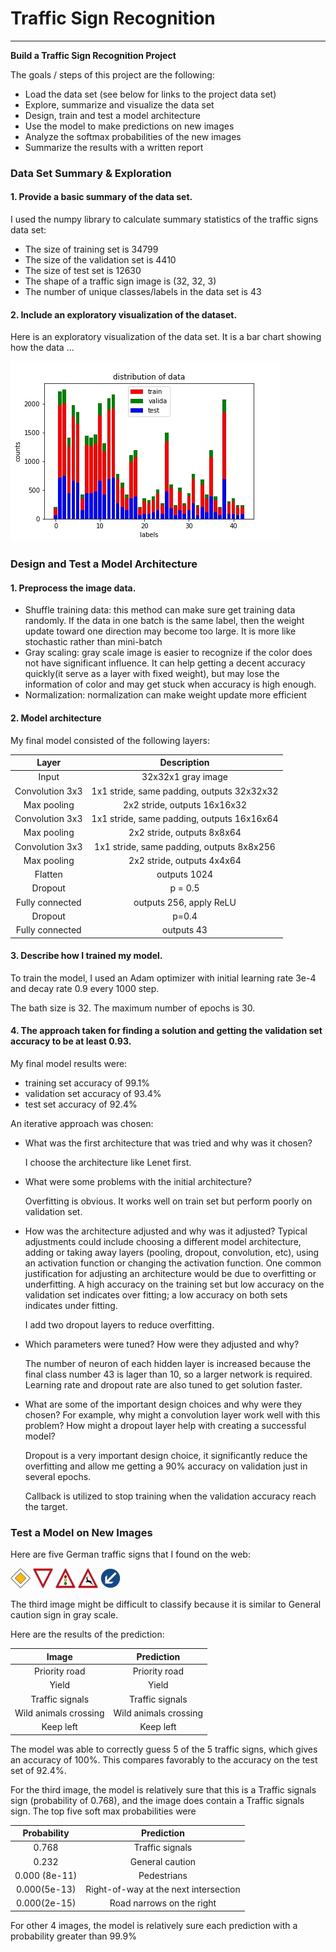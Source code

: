 # **Traffic Sign Recognition** 

---

**Build a Traffic Sign Recognition Project**

The goals / steps of this project are the following:
* Load the data set (see below for links to the project data set)
* Explore, summarize and visualize the data set
* Design, train and test a model architecture
* Use the model to make predictions on new images
* Analyze the softmax probabilities of the new images
* Summarize the results with a written report


[//]: # "Image References"

[image1]: ./label_counts.jpg "Visualization"
[image2]: ./web_images/12.jpg "Traffic Sign 1"
[image3]: ./web_images/13.jpg "Traffic Sign 2"
[image4]: ./web_images/26.jpg "Traffic Sign 3"
[image5]: ./web_images/31.jpg "Traffic Sign 4"
[image6]: ./web_images/39.jpg "Traffic Sign 5"



### Data Set Summary & Exploration

#### 1. Provide a basic summary of the data set.

I used the numpy library to calculate summary statistics of the traffic signs data set:

* The size of training set is 34799
* The size of the validation set is 4410
* The size of test set is 12630
* The shape of a traffic sign image is (32, 32, 3)
* The number of unique classes/labels in the data set is 43

#### 2. Include an exploratory visualization of the dataset.

Here is an exploratory visualization of the data set. It is a bar chart showing how the data ...

![alt text][image1]

### Design and Test a Model Architecture

#### 1.  Preprocess the image data.

- Shuffle training data:  this method can make sure get training data randomly. If the data in one batch is the same label, then the weight update toward one direction may become too large. It is more like stochastic rather than mini-batch 
- Gray scaling: gray scale image is easier to recognize if the color does not have significant influence. It can help getting a decent accuracy quickly(it serve as a layer with fixed weight), but may lose the information of color and may get stuck when accuracy is high enough.
- Normalization: normalization can make weight update more efficient


#### 2. Model architecture 

My final model consisted of the following layers:

| Layer         		|     Description	        					|
|:---------------------:|:---------------------------------------------:|
| Input         		| 32x32x1 gray image   		|
| Convolution 3x3     	| 1x1 stride, same padding, outputs 32x32x32 |
| Max pooling	      	| 2x2 stride,  outputs 16x16x32 		|
| Convolution 3x3	    | 1x1 stride, same padding, outputs 16x16x64 |
| Max pooling	| 2x2 stride,  outputs 8x8x64 |
| Convolution 3x3 | 1x1 stride, same padding, outputs 8x8x256  |
|   Max pooling   | 2x2 stride,  outputs 4x4x64 |
| Flatten | outputs 1024 |
| Dropout | p = 0.5 |
| Fully connected | outputs 256, apply ReLU |
| Dropout | p=0.4 |
| Fully connected | outputs 43 |



#### 3. Describe how I trained my model. 

To train the model, I used an Adam optimizer with initial learning rate  3e-4 and decay rate 0.9 every 1000 step.

The bath size is 32. The maximum number of epochs is 30.

#### 4. The approach taken for finding a solution and getting the validation set accuracy to be at least 0.93. 

My final model results were:
* training set accuracy of 99.1%
* validation set accuracy of 93.4%
* test set accuracy of 92.4%

An iterative approach was chosen:
* What was the first architecture that was tried and why was it chosen?

  I choose the architecture like Lenet first.  

* What were some problems with the initial architecture?

  Overfitting is obvious. It works well on train set but perform poorly on validation set.

* How was the architecture adjusted and why was it adjusted? Typical adjustments could include choosing a different model architecture, adding or taking away layers (pooling, dropout, convolution, etc), using an activation function or changing the activation function. One common justification for adjusting an architecture would be due to overfitting or underfitting. A high accuracy on the training set but low accuracy on the validation set indicates over fitting; a low accuracy on both sets indicates under fitting.

  I add two dropout layers to reduce overfitting.

* Which parameters were tuned? How were they adjusted and why?

  The number of neuron of each hidden layer is increased because the final class number 43 is lager than 10, so a larger network is required.  Learning rate and dropout rate are also tuned to get solution faster.

* What are some of the important design choices and why were they chosen? For example, why might a convolution layer work well with this problem? How might a dropout layer help with creating a successful model?

  Dropout is a very important design choice, it significantly reduce the overfitting and allow me getting a 90% accuracy on validation just in several epochs.  
  
  Callback is utilized to stop training when the validation accuracy reach the target.


### Test a Model on New Images

Here are five German traffic signs that I found on the web:

![alt text][image2] ![alt text][image3] ![alt text][image4] ![alt text][image5] ![alt text][image6]

The third image might be difficult to classify because it is similar to General caution sign in gray scale.

Here are the results of the prediction:

| Image			        |     Prediction	        					|
|:---------------------:|:---------------------------------------------:|
| Priority road | Priority road |
| Yield   | Yield 					|
| Traffic signals	| Traffic signals	|
| Wild animals crossing | Wild animals crossing |
| Keep left	| Keep left    |


The model was able to correctly guess 5 of the 5 traffic signs, which gives an accuracy of 100%. This compares favorably to the accuracy on the test set of 92.4%.

For the third image, the model is relatively sure that this is a Traffic signals sign (probability of 0.768), and the image does contain a Traffic signals sign. The top five soft max probabilities were

| Probability         	|     Prediction	        					|
|:---------------------:|:---------------------------------------------:|
| 0.768        | Traffic signals |
| 0.232    | General caution |
| 0.000 (8e-11)	| Pedestrians	|
| 0.000(5e-13)	| Right-of-way at the next intersection |
| 0.000(2e-15)	| Road narrows on the right |

For other 4 images, the model is relatively sure each prediction with a probability greater than 99.9%